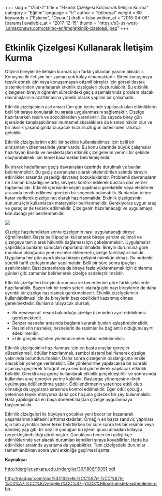 +++
slug = "1754-2"
title = "Etkinlik Çizelgesi Kullanarak İletişim Kurma"
category = "Eğitim"
language = "tr"
author = "Editoryal"
weight = 60
keywords = ["Eşleme", "Oyunu"]
draft = false
written_at = "2016-04-09"
[params]
available_at = "2017-12-15"
thumb = "https://s3-us-west-1.amazonaws.com/otsimo-en/img/etkinlik-cizelgesi.jpeg"
+++


# Etkinlik Çizelgesi Kullanarak İletişim Kurma

Otizmli bireyler ile iletişim kurmak için farklı yollardan yardım alınabilir. Konuşma ile iletişim her zaman çok kolay olmamaktadır. Bireyi konuşmaya teşvik etmek için veya konuşamayan otizmli bireyler için görsel destek sistemlerinden yararlanarak etkinlik çizelgeleri oluşturulabilir. Bu etkinlik çizelgeleri bireyin öğrenim sürecindeki geçiş aşamalarında problem olacak davranışlarının azaltılmasına yönelik olarak yapılan bir çalışmadır.

Etkinlik çizelgesinin asıl amacı tüm gün içerisinde yapılacak olan etkinliklerin belli bir sıraya konularak bu sırada uygulanmasını sağlamaktır. Çizelge hazırlanırken resim ve sözcüklerden yararlanılır. Bu sayede birey gün içerisinde karşılaşabilmesi muhtemel aksaklıklara da kısmen hâkim olur ve bir aksilik yaşandığında oluşacak huzursuzluğun üstesinden rahatça gelebilir.

Etkinlik çizelgelerinin etkili bir şekilde kullanılabilmesi için belli bir sıralamanın izlenmesinde yarar vardır. Bu konu üzerinde büyük çalışmalar hazırlayan Banda ve meslektaşları etkinlik çizelgelerini verimli bir şekilde oluşturabilmek için temel basamaklar belirlemişlerdir.

İlk olarak hedeflenen geçiş davranışları üzerinde durulmalı ve bunlar belirlenmelidir. Bu geçiş davranışları olarak nitelendirilen aslında bireyin etkinlikler arasında yaşadığı davranış bozukluklarıdır. Problemli davranışların ne zaman başladığı ve artış seviyesi kontrol edilerek bunlara dair veriler toplanmalıdır. Etkinlik içerisinde seçim yapılması gerekebilir veya etkinlikler arasında tercih edilmesi gereken bir seçenek bulunabilir. Bunlardan birine karar verilerek çizelge net olarak hazırlanmalıdır. Etkinlik çizelgesinin sunumu için kullanılacak materyaller belirlenmelidir. Gerekiyorsa uygun araç ve gereçler de tedarik edilmelidir. Çizelgenin hazırlanacağı ve uygulamaya konulacağı yer belirlenmelidir.

![](https://s3-us-west-1.amazonaws.com/otsimo-en/img/blog_ici/notebook_toys.jpg)

Çizelge hazırlandıktan sonra çizelgenin nasıl uygulanacağı bireye öğretilmelidir. Başta belli ipuçları kullanarak bireye yardım edilmeli ve çizelgeye tam olarak hâkimlik sağlaması için çabalanmalıdır. Uygulamalar yapıldıkça bunların sonuçları raporlandırılmalıdır. Bireyin durumuna göre mümkün olduğunca yeni resimler eklenerek çizelge farklılaştırılmalıdır. Uygulama her gün aynı kalırsa bireyin gelişimi mümkün olmaz. Bu nedenle sürekli hafif zorlaştırmalar yapılmalıdır. Belli bir süre sonra ipuçları azaltılmalıdır. Bazı zamanlarda da bireye fazla yüklenmemek için dinlenme günleri gibi zamanlar belirlenerek çizelge sadeleştirilmelidir.


Etkinlik çizelgeleri bireyin durumuna ve becerilerine göre farklı şekillerde hazırlanabilir. Bazen tek bir resim yeterli olacağı gibi bazı bireylerde de daha ayrıntılı bir çizelge hazırlamak gerekmektedir. Etkinlik çizelgelerinin kullanılabilmesi için de bireylerin bazı özellikleri kazanmış olması gerekmektedir. Bunları sıralayacak olursak;

  * Bir nesneye ait resmi bulunduğu çizelge üzerinden ayırt edebilmesi gerekmektedir.
  * Benzer nesneler arasında bağlantı kurarak bunları eşleştirebilmelidir.
  * Resimlerin nesneler, nesnelerin de resimler ile bağlantılı olduğunu ayırt edebilmelidir.
  * El ile gerçekleştirilen yönlendirmeleri kabul edebilmelidir.

Etkinlik çizelgesinin hazırlanması için en başta araçlar gereçler düzenlenmeli, ödüller hazırlanmalı, sembol sistemi belirlenerek çizelge yakınında bulundurulmalıdır. Daha sonra çizelgenin başlangıcına vesile olacak bir yönerge verilmelidir. Elle yönlendirme yapılacaksa bir sonraki aşamaya geçilerek fotoğraf veya sembol gösterilerek yapılacak etkinlik belirtilir. Gerekli araç gereç kullanılarak etkinlik gerçekleştirilir ve sonrasında kullanılan araç gereçler yerine kaldırılır. Başlangıç yönergesine direk uyulmuşsa ödüllendirme yapılır. Ödüllendirmenin yeterince etkili olup olmadığı da uygulama sırasında kontrol edilmelidir. Eğer ödül çocuğu yeterince teşvik etmiyorsa daha çok hoşuna gidecek bir şey bulunmalıdır. Hata yapıldığında en başa dönerek baştan çizelge uygulanmaya başlanmalıdır.

Etkinlik çizelgeleri ile büyüyen çocuklar yeni beceriler kazanarak yaşamlarının kalitesini arttırmaktadırlar. Örneğin en başta sandviç yapması için tüm ayrıntılar teker teker belirtilirken bir süre sonra tek bir resimle veya sandviç yap gibi bir söz ile çocuğun bu işlemi ipucu almadan kolayca gerçekleştirebildiği görülmüştür. Çocukların becerileri geliştikçe etkinliklerinde yer alacak durumları kendileri sıraya koyabilirler. Hatta bu etkinlikler arasında uyarlama da yapabilirler. Tüm çizelgedeki durumlar tamamlandıktan sonra yeni etkinliğe geçilmesi şarttır.

**Kaynakça:**

http://dergiler.ankara.edu.tr/dergiler/39/1806/19091.pdf

http://readgur.com/doc/534162/etki%CC%87nli%CC%87k-%C3%A7i%CC%87zelgeleri%CC%87-g%C3%B6rsel-destek-sistemlerinin-bir-
